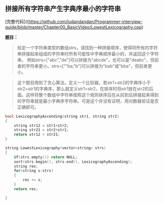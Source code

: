 ## 拼接所有字符串产生字典序最小的字符串
[完整代码]((https://github.com/ludandandan/Programmer-interview-guide/blob/master/Chapter00_BasicVideo/LowestLexicography.cpp)

**题目：**
> 给定一个字符串类型的数组strs，请找到一种拼接顺序，使得将所有的字符串拼接起来组成的字符串时所有可能性中字典顺序最小的，并返回这个字符串。
> 例如strs=["abc","de"]可以拼接为"abcde"，也可以是"deabc"，但前者的字符串更小。strs=[""ba,"b"]可以拼接为"bab"或"bba"，但前者更小。

> 这个题目用到了贪心算法。定义一个比较器，若str1+str2的字典序小于str2+str1的字典序，那么就定义str1\<str2，在排序时将str1放在str2的后面。这样将整个数组中字符串按照这个规则排序后在从前到后拼接起来得到的字符串就是最小字典序字符串。可是这个并没有证明，用对数器验证是否正确即可。

```c++
bool LexicographyAscending(string str1, string str2)
{
    string str12 = str1+str2;
    string str21 = str2+str1;
    return str12 < str21;
}

string LowestLexicography(vector<string> strs)
{
    if(strs.empty()) return NULL;
    sort(strs.begin(), strs.end(), LexicographyAscending);
    string res;
    for(string s:strs)
    {
        res += s;
    }
    return res;

}

```